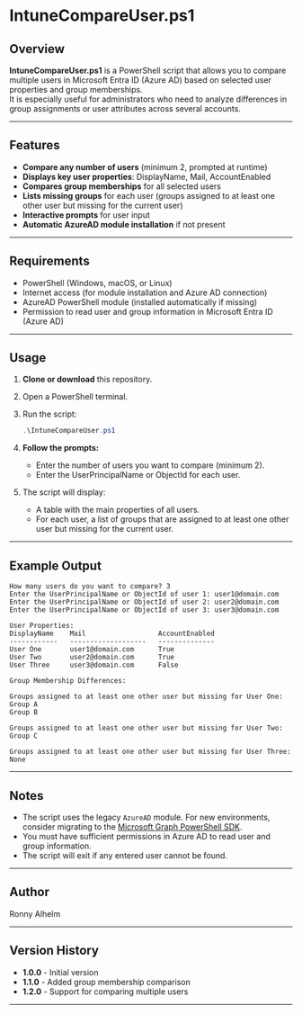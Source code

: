 # IntuneCompareUser.ps1

## Overview

**IntuneCompareUser.ps1** is a PowerShell script that allows you to compare multiple users in Microsoft Entra ID (Azure AD) based on selected user properties and group memberships.  
It is especially useful for administrators who need to analyze differences in group assignments or user attributes across several accounts.

---

## Features

- **Compare any number of users** (minimum 2, prompted at runtime)
- **Displays key user properties**: DisplayName, Mail, AccountEnabled
- **Compares group memberships** for all selected users
- **Lists missing groups** for each user (groups assigned to at least one other user but missing for the current user)
- **Interactive prompts** for user input
- **Automatic AzureAD module installation** if not present

---

## Requirements

- PowerShell (Windows, macOS, or Linux)
- Internet access (for module installation and Azure AD connection)
- AzureAD PowerShell module (installed automatically if missing)
- Permission to read user and group information in Microsoft Entra ID (Azure AD)

---

## Usage

1. **Clone or download** this repository.
2. Open a PowerShell terminal.
3. Run the script:

    ```powershell
    .\IntuneCompareUser.ps1
    ```

4. **Follow the prompts:**
    - Enter the number of users you want to compare (minimum 2).
    - Enter the UserPrincipalName or ObjectId for each user.

5. The script will display:
    - A table with the main properties of all users.
    - For each user, a list of groups that are assigned to at least one other user but missing for the current user.

---

## Example Output

```
How many users do you want to compare? 3
Enter the UserPrincipalName or ObjectId of user 1: user1@domain.com
Enter the UserPrincipalName or ObjectId of user 2: user2@domain.com
Enter the UserPrincipalName or ObjectId of user 3: user3@domain.com

User Properties:
DisplayName    Mail                  AccountEnabled
------------   -------------------   --------------
User One       user1@domain.com      True
User Two       user2@domain.com      True
User Three     user3@domain.com      False

Group Membership Differences:

Groups assigned to at least one other user but missing for User One:
Group A
Group B

Groups assigned to at least one other user but missing for User Two:
Group C

Groups assigned to at least one other user but missing for User Three:
None
```

---

## Notes

- The script uses the legacy `AzureAD` module. For new environments, consider migrating to the [Microsoft Graph PowerShell SDK](https://learn.microsoft.com/en-us/powershell/microsoftgraph/).
- You must have sufficient permissions in Azure AD to read user and group information.
- The script will exit if any entered user cannot be found.

---

## Author

Ronny Alhelm

---

## Version History

- **1.0.0** - Initial version
- **1.1.0** - Added group membership comparison
- **1.2.0** - Support for comparing multiple users

---